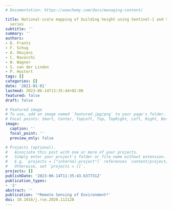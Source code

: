 ```yaml
---
# Documentation: https://wowchemy.com/docs/managing-content/

title: National-scale mapping of building height using Sentinel-1 and Sentinel-2 time
  series
subtitle: ''
summary: ''
authors:
- D. Frantz
- F. Schug
- A. Okujeni
- C. Navacchi
- W. Wagner
- S. van der Linden
- P. Hostert
tags: []
categories: []
date: '2021-01-01'
lastmod: 2023-06-14T13:35:44+02:00
featured: false
draft: false

# Featured image
# To use, add an image named `featured.jpg/png` to your page's folder.
# Focal points: Smart, Center, TopLeft, Top, TopRight, Left, Right, BottomLeft, Bottom, BottomRight.
image:
  caption: ''
  focal_point: ''
  preview_only: false

# Projects (optional).
#   Associate this post with one or more of your projects.
#   Simply enter your project's folder or file name without extension.
#   E.g. `projects = ["internal-project"]` references `content/project/deep-learning/index.md`.
#   Otherwise, set `projects = []`.
projects: []
publishDate: '2023-06-14T11:35:43.637731Z'
publication_types:
- '2'
abstract: ''
publication: '*Remote Sensing of Environment*'
doi: 10.1016/j.rse.2020.112128
---
```

